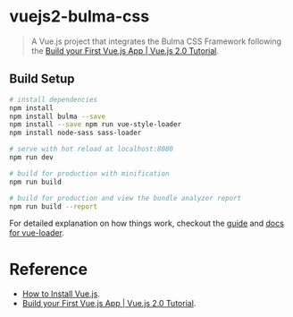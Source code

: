 # vuejs2-bulma-css

> A Vue.js project that integrates the Bulma CSS Framework following the [Build your First Vue.js App | Vue.js 2.0 Tutorial](https://coursetro.com/posts/code/71/Build-your-First-Vue.js-App-%7C-Vue.js-2.0-Tutorial).

## Build Setup

``` bash
# install dependencies
npm install
npm install bulma --save
npm install --save npm run vue-style-loader
npm install node-sass sass-loader

# serve with hot reload at localhost:8080
npm run dev

# build for production with minification
npm run build

# build for production and view the bundle analyzer report
npm run build --report
```

For detailed explanation on how things work, checkout the [guide](http://vuejs-templates.github.io/webpack/) and [docs for vue-loader](http://vuejs.github.io/vue-loader).

# Reference
- [How to Install Vue.js](https://coursetro.com/posts/code/70/How-to-Install-Vue.js).
- [Build your First Vue.js App | Vue.js 2.0 Tutorial](https://coursetro.com/posts/code/71/Build-your-First-Vue.js-App-%7C-Vue.js-2.0-Tutorial).
